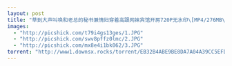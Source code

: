 ```yaml
---
layout: post
title: "草到大声叫唤和老总的秘书兼情妇穿着高跟网袜宾馆开房720P无水印\[MP4/276MB\]  "
images:
  - "http://picshick.com/t79i4gs13ges/1.JPG"
  - "http://picshick.com/swv8pffz0lmc/2.JPG"
  - "http://picshick.com/mx8e4i1bk062/3.JPG"
torrent: "http://www1.downsx.rocks/torrent/EB32B4ABE9BE8DA7A04A39CC5EFD517B237C6968"
---
```

